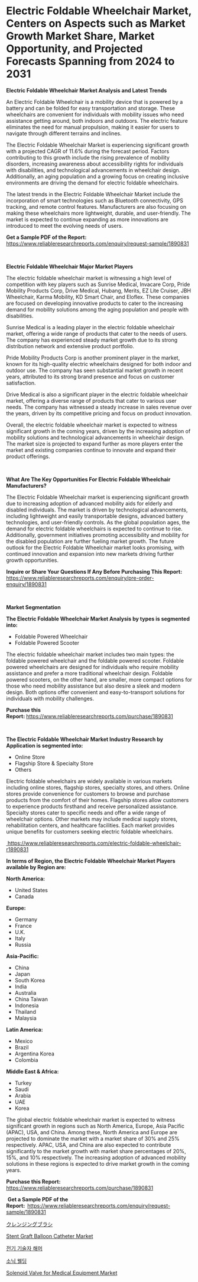 <p><h1>Electric Foldable Wheelchair Market, Centers on Aspects such as Market Growth Market Share, Market Opportunity, and Projected Forecasts Spanning from 2024 to 2031</h1></p><p><strong>Electric Foldable Wheelchair Market Analysis and Latest Trends</strong></p>
<p><p>An Electric Foldable Wheelchair is a mobility device that is powered by a battery and can be folded for easy transportation and storage. These wheelchairs are convenient for individuals with mobility issues who need assistance getting around, both indoors and outdoors. The electric feature eliminates the need for manual propulsion, making it easier for users to navigate through different terrains and inclines.</p><p>The Electric Foldable Wheelchair Market is experiencing significant growth with a projected CAGR of 11.6% during the forecast period. Factors contributing to this growth include the rising prevalence of mobility disorders, increasing awareness about accessibility rights for individuals with disabilities, and technological advancements in wheelchair design. Additionally, an aging population and a growing focus on creating inclusive environments are driving the demand for electric foldable wheelchairs.</p><p>The latest trends in the Electric Foldable Wheelchair Market include the incorporation of smart technologies such as Bluetooth connectivity, GPS tracking, and remote control features. Manufacturers are also focusing on making these wheelchairs more lightweight, durable, and user-friendly. The market is expected to continue expanding as more innovations are introduced to meet the evolving needs of users.</p></p>
<p><strong>Get a Sample PDF of the Report:&nbsp;</strong> <a href="https://www.reliableresearchreports.com/enquiry/request-sample/1890831">https://www.reliableresearchreports.com/enquiry/request-sample/1890831</a></p>
<p>&nbsp;</p>
<p><strong>Electric Foldable Wheelchair Major Market Players</strong></p>
<p><p>The electric foldable wheelchair market is witnessing a high level of competition with key players such as Sunrise Medical, Invacare Corp, Pride Mobility Products Corp, Drive Medical, Hubang, Merits, EZ Lite Cruiser, JBH Wheelchair, Karma Mobility, KD Smart Chair, and Eloflex. These companies are focused on developing innovative products to cater to the increasing demand for mobility solutions among the aging population and people with disabilities.</p><p>Sunrise Medical is a leading player in the electric foldable wheelchair market, offering a wide range of products that cater to the needs of users. The company has experienced steady market growth due to its strong distribution network and extensive product portfolio.</p><p>Pride Mobility Products Corp is another prominent player in the market, known for its high-quality electric wheelchairs designed for both indoor and outdoor use. The company has seen substantial market growth in recent years, attributed to its strong brand presence and focus on customer satisfaction.</p><p>Drive Medical is also a significant player in the electric foldable wheelchair market, offering a diverse range of products that cater to various user needs. The company has witnessed a steady increase in sales revenue over the years, driven by its competitive pricing and focus on product innovation.</p><p>Overall, the electric foldable wheelchair market is expected to witness significant growth in the coming years, driven by the increasing adoption of mobility solutions and technological advancements in wheelchair design. The market size is projected to expand further as more players enter the market and existing companies continue to innovate and expand their product offerings.</p></p>
<p>&nbsp;</p>
<p><strong>What Are The Key Opportunities For Electric Foldable Wheelchair Manufacturers?</strong></p>
<p><p>The Electric Foldable Wheelchair market is experiencing significant growth due to increasing adoption of advanced mobility aids for elderly and disabled individuals. The market is driven by technological advancements, including lightweight and easily transportable designs, advanced battery technologies, and user-friendly controls. As the global population ages, the demand for electric foldable wheelchairs is expected to continue to rise. Additionally, government initiatives promoting accessibility and mobility for the disabled population are further fueling market growth. The future outlook for the Electric Foldable Wheelchair market looks promising, with continued innovation and expansion into new markets driving further growth opportunities.</p></p>
<p><strong>Inquire or Share Your Questions If Any Before Purchasing This Report:</strong> <a href="https://www.reliableresearchreports.com/enquiry/pre-order-enquiry/1890831">https://www.reliableresearchreports.com/enquiry/pre-order-enquiry/1890831</a></p>
<p>&nbsp;</p>
<p><strong>Market Segmentation</strong></p>
<p><strong>The Electric Foldable Wheelchair Market Analysis by types is segmented into:</strong></p>
<p><ul><li>Foldable Powered Wheelchair</li><li>Foldable Powered Scooter</li></ul></p>
<p><p>The electric foldable wheelchair market includes two main types: the foldable powered wheelchair and the foldable powered scooter. Foldable powered wheelchairs are designed for individuals who require mobility assistance and prefer a more traditional wheelchair design. Foldable powered scooters, on the other hand, are smaller, more compact options for those who need mobility assistance but also desire a sleek and modern design. Both options offer convenient and easy-to-transport solutions for individuals with mobility challenges.</p></p>
<p><strong>Purchase this Report:&nbsp;</strong><a href="https://www.reliableresearchreports.com/purchase/1890831">https://www.reliableresearchreports.com/purchase/1890831</a></p>
<p>&nbsp;</p>
<p><strong>The Electric Foldable Wheelchair Market Industry Research by Application is segmented into:</strong></p>
<p><ul><li>Online Store</li><li>Flagship Store & Specialty Store</li><li>Others</li></ul></p>
<p><p>Electric foldable wheelchairs are widely available in various markets including online stores, flagship stores, specialty stores, and others. Online stores provide convenience for customers to browse and purchase products from the comfort of their homes. Flagship stores allow customers to experience products firsthand and receive personalized assistance. Specialty stores cater to specific needs and offer a wide range of wheelchair options. Other markets may include medical supply stores, rehabilitation centers, and healthcare facilities. Each market provides unique benefits for customers seeking electric foldable wheelchairs.</p></p>
<p><a href="https://www.reliableresearchreports.com/electric-foldable-wheelchair-r1890831">&nbsp;https://www.reliableresearchreports.com/electric-foldable-wheelchair-r1890831</a></p>
<p><strong>In terms of Region, the Electric Foldable Wheelchair Market Players available by Region are:</strong></p>
<p>
    <p> <strong> North America: </strong>
        <ul>
            <li>United States</li>
            <li>Canada</li>
        </ul>
        </p> 
    <p> <strong> Europe: </strong>
        <ul>
            <li>Germany</li>
            <li>France</li>
            <li>U.K.</li>
            <li>Italy</li>
            <li>Russia</li>
        </ul>
        </p> 
    <p> <strong> Asia-Pacific: </strong>
        <ul>
            <li>China</li>
            <li>Japan</li>
            <li>South Korea</li>
            <li>India</li>
            <li>Australia</li>
            <li>China Taiwan</li>
            <li>Indonesia</li>
            <li>Thailand</li>
            <li>Malaysia</li>
        </ul>
        </p> 
    <p> <strong> Latin America: </strong>
        <ul>
            <li>Mexico</li>
            <li>Brazil</li>
            <li>Argentina Korea</li>
            <li>Colombia</li>
        </ul>
        </p> 
    <p> <strong> Middle East & Africa: </strong>
        <ul>
            <li>Turkey</li>
            <li>Saudi</li>
            <li>Arabia</li>
            <li>UAE</li>
            <li>Korea</li>
        </ul>
    </p>
    </p>
<p><p>The global electric foldable wheelchair market is expected to witness significant growth in regions such as North America, Europe, Asia Pacific (APAC), USA, and China. Among these, North America and Europe are projected to dominate the market with a market share of 30% and 25% respectively. APAC, USA, and China are also expected to contribute significantly to the market growth with market share percentages of 20%, 15%, and 10% respectively. The increasing adoption of advanced mobility solutions in these regions is expected to drive market growth in the coming years.</p></p>
<p><strong>Purchase this Report: </strong><a href="https://www.reliableresearchreports.com/purchase/1890831">https://www.reliableresearchreports.com/purchase/1890831</a></p>
<p>&nbsp;<strong>Get a Sample PDF of the Report:&nbsp;&nbsp;</strong><a href="https://www.reliableresearchreports.com/enquiry/request-sample/1890831">https://www.reliableresearchreports.com/enquiry/request-sample/1890831</a></p>
<p><strong></strong></p>
<p><p><a href="https://medium.com/@nicholasallan19/%E3%82%AF%E3%83%AC%E3%83%B3%E3%82%B8%E3%83%B3%E3%82%B0%E3%83%96%E3%83%A9%E3%82%B7%E5%B8%82%E5%A0%B4-2031%E5%B9%B4%E3%81%BE%E3%81%A7%E3%81%AE%E3%83%88%E3%83%AC%E3%83%B3%E3%83%89-%E4%BA%88%E6%B8%AC-%E7%AB%B6%E4%BA%89%E5%88%86%E6%9E%90-bd2cc5129e72">クレンジングブラシ</a></p><p><a href="https://www.linkedin.com/pulse/analyzing-stent-graft-balloon-catheter-market-global-industry-pitze?trackingId=oWmP20%2F8RQH9szGk9bi%2Bwg%3D%3D">Stent Graft Balloon Catheter Market</a></p><p><a href="https://medium.com/@gladycecarter2022/%EC%A0%84%EA%B8%B0-%EA%B8%B0%EC%82%AC-%ED%95%B4%EB%A8%B8-%EC%8B%9C%EC%9E%A5-%EB%B6%84%EC%84%9D-%EC%84%B8%EA%B3%84-%EC%82%B0%EC%97%85-%EC%A0%84%EB%A7%9D-%EB%B0%8F-%EC%98%88%EC%B8%A1-2024%EB%85%84%EB%B6%80%ED%84%B0-2031%EB%85%84%EA%B9%8C%EC%A7%80-55559329f880">전기 기술자 해머</a></p><p><a href="https://medium.com/@tammyholmes1955/%EC%86%8C%EB%8B%89%EC%9A%A9%EC%A0%91-%EC%8B%9C%EC%9E%A5-%EC%84%B1%EA%B3%B5%EC%A0%81%EC%9D%B8-%EB%B9%84%EC%A6%88%EB%8B%88%EC%8A%A4-%EC%A0%84%EB%9E%B5%EC%9D%98-%EC%97%B4%EC%87%A0-2031%EB%85%84%EA%B9%8C%EC%A7%80-%EC%98%88%EC%B8%A1-32e8cac92ce8">소닉 웰딩</a></p><p><a href="https://github.com/dimitrishawkinswaynenp91rgz/Market-Research-Report-List-2/blob/main/solenoid-valve-for-medical-equipment-market.md">Solenoid Valve for Medical Equipment Market</a></p></p>